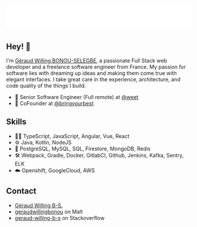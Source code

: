 
<h1 align="center">
  <img src="https://raw.githubusercontent.com/GeraudWilling/GeraudWilling/master/name.svg" alt="Geraud Willing" />
</h1>

## Hey! 👋
I'm [Géraud Willing BONOU-SELEGBE](http://geraudwilling.com), a passionate Full Stack web developer and a freelance software engineer from France. My passion for software lies with dreaming up ideas and making them come true with elegant interfaces. I take great care in the experience, architecture, and code quality of the things I build.


- 👥 Senior Software Engineer (Full remote) at [@weet](https://app.weet.co/)
- 🧭 CoFounder at [@bringyourbest](https://bringyourbest.fr/) 

## Skills
- 👨‍💻 TypeScript, JavaScript, Angular, Vue, React
- ⚙️ Java, Kotlin, NodeJS
- 💽 PostgreSQL, MySQL, SQL, Firestore, MongoDB, Redis
- 🛠️ Webpack, Gradle, Docker, GitlabCI, Github, Jenkins, Kafka, Sentry, ELK
- ☁️ Openshift, GoogleCloud, AWS


## Contact
- [Géraud Willing B-S.](http://geraudwilling.com)
- [geraudwillingbonou](https://www.malt.fr/profile/geraudwillingbonou) on Malt
- [geraud-willing-b-s](https://stackoverflow.com/users/5456024/g%C3%A9raud-willing-b-s) on Stackoverflow
